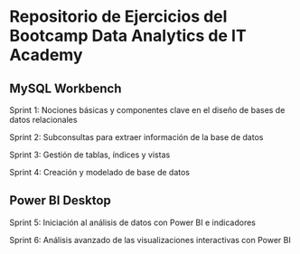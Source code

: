# Repositorio de Ejercicios del Bootcamp Data Analytics de IT Academy

## MySQL Workbench

Sprint 1: Nociones básicas y componentes clave en el diseño de bases de datos relacionales 

Sprint 2: Subconsultas para extraer información de la base de datos

Sprint 3: Gestión de tablas, índices y vistas 

Sprint 4: Creación y modelado de base de datos

## Power BI Desktop

Sprint 5: Iniciación al análisis de datos con Power BI e indicadores

Sprint 6: Análisis avanzado de las visualizaciones interactivas con Power BI
